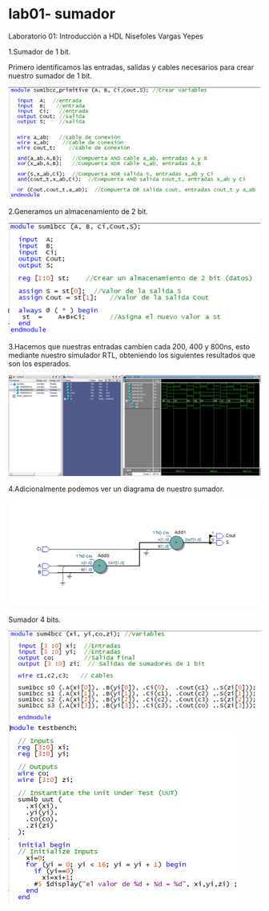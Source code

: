 # lab01- sumador 
Laboratorio 01: Introducción a HDL
Nisefoles Vargas Yepes

1.Sumador de 1 bit.

Primero identificamos las entradas, salidas y cables necesarios para crear nuestro sumador de 1 bit.

![conex](https://github.com/unal-edigital1-lab/lab00-NisefolesVargas/blob/master/sum1bcc_primitive.PNG)

2.Generamos un almacenamiento de 2 bit.

![conex](https://github.com/unal-edigital1-lab/lab00-NisefolesVargas/blob/master/sum1bcc.PNG) 

3.Hacemos que nuestras entradas cambien cada 200, 400 y 800ns, esto mediante nuestro simulador RTL, obteniendo los siguientes resultados que son los esperados.

![conex](https://github.com/unal-edigital1-lab/lab00-NisefolesVargas/blob/master/Sumador%201%20bit%20800ns.PNG)

4.Adicionalmente podemos ver un diagrama de nuestro sumador.

![conex](https://github.com/unal-edigital1-lab/lab00-NisefolesVargas/blob/master/sumador%201%20bit%20diagrama.PNG)


Sumador 4 bits.

![conex](https://github.com/unal-edigital1-lab/lab00-NisefolesVargas/blob/master/sum4bcc.PNG)
![conex](https://github.com/unal-edigital1-lab/lab00-NisefolesVargas/blob/master/testbench.PNG)



